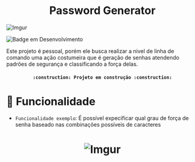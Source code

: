 <h1 align="center"> Password Generator </h1>

![Imgur](https://i.imgur.com/PTH0xai.jpg)

<p align="center">

![Badge em Desenvolvimento](http://img.shields.io/static/v1?label=STATUS&message=EM%20DESENVOLVIMENTO&color=GREEN&style=for-the-badge)

</p>

Este projeto é pessoal, porém ele busca realizar a nivel de linha de comando uma ação costumeira que é geração de senhas atendendo padrões de segurança e classificando a força delas.


<h4 align="center">

    :construction: Projeto em construção :construction:

</h4>

# :hammer: Funcionalidade

- `Funcionalidade exemplo`: É possível expecificar qual grau de força de senha baseado nas combinações possíveis de caracteres

<h1 align="center">

![Imgur](https://i.imgur.com/T2YCG9u.png)

</h1>